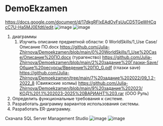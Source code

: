 # DemoEkzamen
https://docs.google.com/document/d/17dkgRFIxEAdOvFsUuCD5TGeWHCqcC7U-Ha5MJ0EfdtI/edit
![image](https://github.com/OlgaChubova205/DemoEkzamen/assets/112687883/20085527-6fb7-44b5-bcda-02697eded2f5)
![image](https://github.com/OlgaChubova205/DemoEkzamen/assets/112687883/5f6cead9-e8fb-4bf6-9cd8-a7928ff8670b)
1. диаграммы
   1. Изучить описание предметной области: 0 WorldSkills/1_Use Case/Описание ПО.docx
    https://github.com/Julia-Zhirnova/Demoekzamen/blob/main/0%20WorldSkills/1_Use%20Case/Описание%20ПО.docx (турагенство)
https://github.com/Julia-Zhirnova/Demoekzamen/blob/main/2%20задание%20Глазки-Save/Общие%20ресурсы/Введение%20ПО_G.pdf (глазки save)
https://github.com/Julia-Zhirnova/Demoekzamen/tree/main/7%20задание%202022/09_1.2-2022_8 (Свияжские холмы)
https://github.com/Julia-Zhirnova/Demoekzamen/blob/main/9%20задание%202023/КОД%201.1%202023-2025%20ВАРИАНТ%203.rar (ООО Руль)
2. Определить функциональные требования к системе.
3. Разработать диаграмму вариантов использования системы.
4. Разработать ER-диаграмму.

Скачала SQL Server Management Studio 
![image](https://github.com/OlgaChubova205/DemoEkzamen/assets/112687883/09dcc1d0-31b8-42cc-a71e-3fa8919a1bb1)
![image](https://github.com/OlgaChubova205/DemoEkzamen/assets/112687883/8f0e32e3-8a39-47ee-8fc8-c1eac59c8d05)




